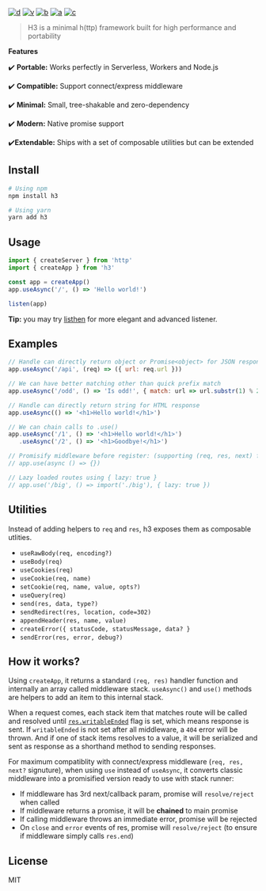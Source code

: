 [![d](https://img.shields.io/npm/dm/h3.svg?style=flat-square)](https://npmjs.com/package/h3)
[![v](https://img.shields.io/npm/v/h3/latest.svg?style=flat-square)](https://npmjs.com/package/h3)
[![b](https://img.shields.io/bundlephobia/min/h3/latest.svg?style=flat-square)](https://bundlephobia.com/result?p=h3)
[![a](https://img.shields.io/github/workflow/status/unjs/h3/ci/main?style=flat-square)](https://github.com/unjs/h3/actions)
[![c](https://img.shields.io/codecov/c/gh/unjs/h3/main?style=flat-square)](https://codecov.io/gh/unjs/h3)

> H3 is a minimal h(ttp) framework built for high performance and portability

**Features**

✔️ **Portable:** Works perfectly in Serverless, Workers and Node.js

✔️ **Compatible:** Support connect/express middleware

✔️ **Minimal:** Small, tree-shakable and zero-dependency

✔️ **Modern:** Native promise support

✔️**Extendable:** Ships with a set of composable utilities but can be extended

## Install

```bash
# Using npm
npm install h3

# Using yarn
yarn add h3
```

## Usage

```ts
import { createServer } from 'http'
import { createApp } from 'h3'

const app = createApp()
app.useAsync('/', () => 'Hello world!')

listen(app)
```

**Tip:** you may try [listhen](https://github.com/unjs/listhen) for more elegant and advanced listener.

## Examples

```js
// Handle can directly return object or Promise<object> for JSON response
app.useAsync('/api', (req) => ({ url: req.url }))

// We can have better matching other than quick prefix match
app.useAsync('/odd', () => 'Is odd!', { match: url => url.substr(1) % 2 })

// Handle can directly return string for HTML response
app.useAsync(() => '<h1>Hello world!</h1>')

// We can chain calls to .use()
app.useAsync('/1', () => '<h1>Hello world!</h1>')
   .useAsync('/2', () => '<h1>Goodbye!</h1>')

// Promisify middleware before register: (supporting (req, res, next) format)
// app.use(async () => {})

// Lazy loaded routes using { lazy: true }
// app.use('/big', () => import('./big'), { lazy: true })
```

## Utilities

Instead of adding helpers to `req` and `res`, h3 exposes them as composable utlities.

- `useRawBody(req, encoding?)`
- `useBody(req)`
- `useCookies(req)`
- `useCookie(req, name)`
- `setCookie(req, name, value, opts?)`
- `useQuery(req)`
- `send(res, data, type?)`
- `sendRedirect(res, location, code=302)`
- `appendHeader(res, name, value)`
- `createError({ statusCode, statusMessage, data? }`
- `sendError(res, error, debug?)`

## How it works?

Using `createApp`, it returns a standard `(req, res)` handler function and internally an array called middleware stack. `useAsync()` and `use()` methods are helpers to add an item to this internal stack.

When a request comes, each stack item that matches route will be called and resolved until [`res.writableEnded`](https://nodejs.org/api/http.html#http_response_writableended) flag is set, which means response is sent. If `writableEnded` is not set after all middleware, a `404` error will be thrown. And if one of stack items resolves to a value, it will be serialized and sent as response as a shorthand method to sending responses.

For maximum compatiblity with connect/express middleware (`req, res, next?` signuture), when using `use` instead of `useAsync`, it converts classic middleware into a promisified version ready to use with stack runner:

- If middleware has 3rd next/callback param, promise will `resolve/reject` when called
- If middleware returns a promise, it will be **chained** to main promise
- If calling middleware throws an immediate error, promise will be rejected
- On `close` and `error` events of res, promise will `resolve/reject` (to ensure if middleware simply calls `res.end`)

## License

MIT

